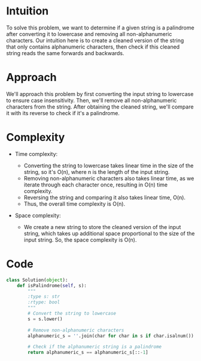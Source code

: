 # Intuition
To solve this problem, we want to determine if a given string is a palindrome after converting it to lowercase and removing all non-alphanumeric characters. Our intuition here is to create a cleaned version of the string that only contains alphanumeric characters, then check if this cleaned string reads the same forwards and backwards.

# Approach
We'll approach this problem by first converting the input string to lowercase to ensure case insensitivity. Then, we'll remove all non-alphanumeric characters from the string. After obtaining the cleaned string, we'll compare it with its reverse to check if it's a palindrome.

# Complexity
- Time complexity: 
  - Converting the string to lowercase takes linear time in the size of the string, so it's O(n), where n is the length of the input string.
  - Removing non-alphanumeric characters also takes linear time, as we iterate through each character once, resulting in O(n) time complexity.
  - Reversing the string and comparing it also takes linear time, O(n).
  - Thus, the overall time complexity is O(n).
  
- Space complexity: 
  - We create a new string to store the cleaned version of the input string, which takes up additional space proportional to the size of the input string. So, the space complexity is O(n).

# Code
```python
class Solution(object):
    def isPalindrome(self, s):
        """
        :type s: str
        :rtype: bool
        """
        # Convert the string to lowercase
        s = s.lower()
        
        # Remove non-alphanumeric characters
        alphanumeric_s = ''.join(char for char in s if char.isalnum())
        
        # Check if the alphanumeric string is a palindrome
        return alphanumeric_s == alphanumeric_s[::-1]
```